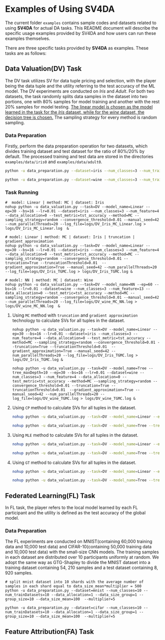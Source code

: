 # Examples of Using SV4DA

The current folder `examples` contains sample codes and datasets related to using **SV4DA** for actual DA tasks. This README document will describe the specific usage examples provided by SV4DA and how users can run these examples themselves.

There are three specific tasks provided by **SV4DA** as examples. These tasks are as follows:

## Data Valuation(DV) Task

The DV task utilizes SV for data tuple pricing and selection, with the player being the data tuple and the utility referring to the test accuracy of the ML model. The DV experiments are conducted on *Iris* and *Adult*. For both two datasets, the task randomly splits data samples in the dataset into two portions, one with 80% samples for model training and another with the rest 20% samples for model testing. <u>The linear model is chosen as the model learned in the task for the *Iris* dataset, while for the *wine* dataset, the decision tree is chosen.</u> The sampling strategy for every method is random sampling.

### Data Preparation

Firstly, perform the data preparation operation for two datasets, which divides training dataset and test dataset for the ratio of $80\%/20\%$ by default. The processed training and test data are stored in the directories `examples/data/iris0` and `examples/data/adult0`.

```sh
python -u data_preparation.py --dataset=iris --num_classes=3 --num_trainDatasets=1 --data_allocation=0  --data_size_group=1 --group_size=1 

python -u data_preparation.py --dataset=wine --num_classes=3 --num_trainDatasets=1 --data_allocation=0  --data_size_group=1 --group_size=1
```

### Task Running

```shell
#  model: Linear | method: MC | dataset: Iris
nohup python -u data_valuation.py --task=DV --model_name=Linear --ep=30 --bs=16 --lr=0.01 --dataset=iris --num_classes=3 --num_feature=4 --data_allocation=0 --test_metric=tst_accuracy --method=MC --sampling_strategy=random --convergence_threshold=0.01 --manual_seed=42 --num_parallelThreads=20 --log_file=logs/DV_Iris_MC_Linear.log > logs/DV_Iris_MC_Linear.log  &

# model: Linear | method: MC | dataset: Iris | truncation | gradient_approximation
nohup python -u data_valuation.py --task=DV --model_name=Linear --ep=30 --bs=16 --lr=0.01 --dataset=iris --num_classes=3 --num_feature=4 --data_allocation=0 --test_metric=tst_accuracy --method=MC --sampling_strategy=random --convergence_threshold=0.01 --truncation=True --truncationThreshold=0.01  --gradient_approximation=True --manual_seed=42 --num_parallelThreads=20 --log_file=logs/DV_Iris_TGMC.log > logs/DV_Iris_TGMC.log &

# model: NN | method: MC | dataset: Wine
nohup python -u data_valuation.py --task=DV --model_name=NN --ep=60 --bs=16 --lr=0.01 --dataset=wine --num_classes=3 --num_feature=13 --data_allocation=0 --test_metric=tst_accuracy --method=MC --sampling_strategy=random --convergence_threshold=0.01 --manual_seed=42 --num_parallelThreads=20 --log_file=logs/DV_wine_MC_NN.log > logs/DV_wine_MC_NN.log  &
```

1.   Using `MC` method with `truncation` and `gradient approximation` technology to calculate SVs for all tuples in the dataset.

     ```shell
     nohup python -u data_valuation.py --task=DV --model_name=Linear --ep=30 --bs=16 --lr=0.01 --dataset=iris --num_classes=3 --num_feature=4 --data_allocation=0 --test_metric=tst_accuracy --method=MC --sampling_strategy=random --convergence_threshold=0.01 --truncation=True --truncationThreshold=0.01  --gradient_approximation=True --manual_seed=42 --num_parallelThreads=20 --log_file=logs/DV_Iris_TGMC.log > logs/DV_Iris_TGMC.log & 
     
     nohup python -u data_valuation.py --task=DV --model_name=Tree --tree_maxDepth=10 --ep=30 --bs=16 --lr=0.01 --dataset=wine --num_classes=3 --num_feature=4 --data_allocation=0 --test_metric=tst_accuracy --method=MC --sampling_strategy=random --convergence_threshold=0.01 --truncation=True --truncationThreshold=0.01  --gradient_approximation=True --manual_seed=42 --num_parallelThreads=20 --log_file=logs/DV_wine_TGMC.log > logs/DV_wine_TGMC.log & 
     ```

2.   Using `CP` method to calculate SVs for all tuples in the dataset.

     ```sh
     nohup python -u data_valuation.py --task=DV --model_name=Linear --ep=30 --bs=16 --lr=0.01 --dataset=iris --num_classes=3 --num_feature=4 --data_allocation=0 --test_metric=tst_accuracy --method=CP --num_measurement=100 --CP_epsilon=0.01 --convergence_threshold=0.01 --sampling_strategy=random --manual_seed=42 --num_parallelThreads=20 --log_file=../../logs/DV_Iris_CP.log > ../../logs/DV_Iris_CP.log &
     
     nohup python -u data_valuation.py --task=DV --model_name=Tree --tree_maxDepth=10 --ep=30 --bs=16 --lr=0.01 --dataset=wine --num_classes=3 --num_feature=4 --data_allocation=0 --test_metric=tst_accuracy --method=CP --num_measurement=100 --CP_epsilon=0.01 --convergence_threshold=0.01 --sampling_strategy=random --manual_seed=42 --num_parallelThreads=20 --log_file=../../logs/DV_wine_CP.log > ../../logs/DV_wine_CP.log &
     ```

3.   Using `MLE` method to calculate SVs for all tuples in the dataset.

     ```sh
     nohup python -u data_valuation.py --task=DV --model_name=Linear --ep=30 --bs=16 --lr=0.01 --dataset=iris --num_classes=3 --num_feature=4 --data_allocation=0 --test_metric=tst_accuracy --method=MLE --MLE_maxInterval=15000 --convergence_threshold=0.01 --sampling_strategy=random  --manual_seed=42 --num_parallelThreads=20 --log_file=logs/DV_Iris_MLE.log > logs/DV_Iris_MLE.log &
     
     nohup python -u data_valuation.py --task=DV --model_name=Tree --tree_maxDepth=10 --ep=30 --bs=16 --lr=0.01 --dataset=wine --num_classes=3 --num_feature=4 --data_allocation=0 --test_metric=tst_accuracy --method=MLE --MLE_maxInterval=15000 --convergence_threshold=0.01 --sampling_strategy=random  --manual_seed=42 --num_parallelThreads=20 --log_file=logs/DV_wine_MLE.log > logs/DV_wine_MLE.log &
     ```

4.   Using `GT` method to calculate SVs for all tuples in the dataset.

     ```sh
     nohup python -u data_valuation.py --task=DV --model_name=Linear --ep=30 --bs=16 --lr=0.01 --dataset=iris --num_classes=3 --num_feature=4 --data_allocation=0 --test_metric=tst_accuracy --method=GT --GT_epsilon=0.00001 --convergence_threshold=0.01 --sampling_strategy=random --manual_seed=42 --num_parallelThreads=20 --log_file=logs/DV_Iris_GT.log > logs/DV_Iris_GT_.log &
     
     nohup python -u data_valuation.py --task=DV --model_name=Tree --tree_maxDepth=10 --ep=30 --bs=16 --lr=0.01 --dataset=wine --num_classes=3 --num_feature=4 --data_allocation=0 --test_metric=tst_accuracy --method=GT --GT_epsilon=0.00001 --convergence_threshold=0.01 --sampling_strategy=random --manual_seed=42 --num_parallelThreads=20 --log_file=logs/DV_wine_GT.log > logs/DV_wine_GT_.log &
     ```

## Federated Learning(FL) Task

In FL task, the player refers to the local model learned by each FL participant and the utility is defined as the test accuracy of the global model. 

### Data Preparation

 The FL experiments are conducted on MNIST(containing 60,000 training data and 10,000 test data) and CIFAR-10(containing 50,000 training data and 10,000 test data) with the small-size CNN models. The training samples in each dataset are distributed over 10 participants uniformly at random. We adopt the same way as GTG-Shapley to divide the MNIST dataset into a training dataset containing 54, 210 samples and a test dataset containing 8, 920 samples.

```shell
# split mnist dataset into 10 shards with the average number of samples in each shard equal to data_size_mean*multiplier = 500
python -u data_preparation.py --dataset=mnist --num_classes=10 --num_trainDatasets=10 --data_allocation=1 --data_size_group=1 --group_size=10 --data_size_mean=100  --multiplier=5

python -u data_preparation.py --dataset=cifar --num_classes=10 --num_trainDatasets=10 --data_allocation=1 --data_size_group=1 --group_size=10 --data_size_mean=100  --multiplier=5
```



## Feature Attribution(FA) Task
